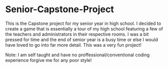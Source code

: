 # Senior-Capstone-Project

This is the Capstone project for my senior year in high school. I decided to create a game that is essentially a tour of my high school featuring a few of the teachers and administrators in their respective rooms. I was a bit pressed for time and the end of senior year is  a busy time or else I would have loved to go into far more detail.
This was a very fun project!

Note: I am self taught and have no proffessional/conventional coding experience forgive me for any poor style!
